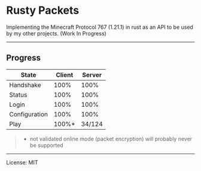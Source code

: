 # Rusty Packets

Implementing the Minecraft Protocol 767 (1.21.1) in rust as an API to be used by my other projects. (Work In Progress)

---

## Progress

| State | Client | Server |
| --- | --- | --- |
| Handshake | 100% | 100% |
| Status | 100% | 100% |
| Login | 100% | 100% |
| Configuration | 100% | 100% |
| Play | 100%* | 34/124 |

> * not validated
> online mode (packet encryption) will probably never be supported

---
License: MIT
